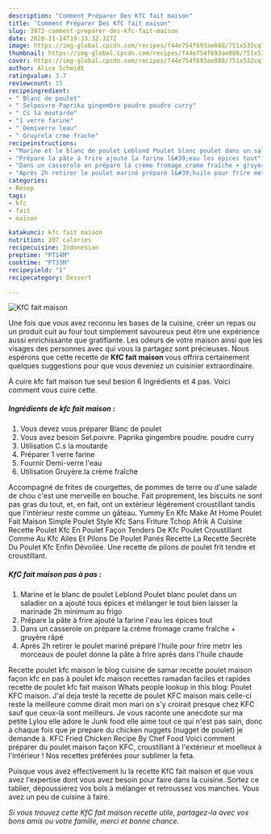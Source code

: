 ```yaml
---
description: "Comment Préparer Des KfC fait maison"
title: "Comment Préparer Des KfC fait maison"
slug: 3972-comment-preparer-des-kfc-fait-maison
date: 2020-11-24T19:33:32.327Z
image: https://img-global.cpcdn.com/recipes/f44e754f693ae088/751x532cq70/kfc-fait-maison-photo-principale-de-la-recette.jpg
thumbnail: https://img-global.cpcdn.com/recipes/f44e754f693ae088/751x532cq70/kfc-fait-maison-photo-principale-de-la-recette.jpg
cover: https://img-global.cpcdn.com/recipes/f44e754f693ae088/751x532cq70/kfc-fait-maison-photo-principale-de-la-recette.jpg
author: Alice Schmidt
ratingvalue: 3.7
reviewcount: 15
recipeingredient:
- " Blanc de poulet"
- " Selpoivre Paprika gingembre poudre poudre curry"
- " Cs la moutarde"
- "1 verre farine"
- " Demiverre leau"
- " Gruyrela crme frache"
recipeinstructions:
- "Marine et le blanc de poulet Leblond Poulet blanc poulet dans un saladier on a ajouté tous épices et mélanger le tout bien laisser la marinade 2h minimum au frigo"
- "Prépare la pâte à frire ajouté la farine l&#39;eau les épices tout"
- "Dans un casserole on prépare la crème fromage crame fraîche + gruyère râpé"
- "Après 2h retirer le poulet mariné préparé l&#39;huile pour frire metrr les morceaux de poulet donne la pâte à frire après dans l&#39;huile chaude"
categories:
- Resep
tags:
- kfc
- fait
- maison

katakunci: kfc fait maison 
nutrition: 207 calories
recipecuisine: Indonesian
preptime: "PT14M"
cooktime: "PT33M"
recipeyield: "1"
recipecategory: Dessert

---
```



![KfC fait maison](https://img-global.cpcdn.com/recipes/f44e754f693ae088/751x532cq70/kfc-fait-maison-photo-principale-de-la-recette.jpg)

Une fois que vous avez reconnu les bases de la cuisine, créer un repas ou un produit cuit au four tout simplement savoureux peut être une expérience aussi enrichissante que gratifiante. Les odeurs de votre maison ainsi que les visages des personnes avec qui vous la partagez sont précieuses. Nous espérons que cette recette de <strong> KfC fait maison </strong> vous offrira certainement quelques suggestions pour que vous deveniez un cuisinier extraordinaire.

<!--inarticleads1-->

À cuire kfc fait maison tue seul besion 6 Ingrédients et 4 pas. Voici comment vous cuire cette.

##### Ingrédients de kfc fait maison :

1. Vous devez vous préparer  Blanc de poulet
1. Vous avez besoin  Sel.poivre. Paprika gingembre poudre. poudre curry
1. Utilisation  C.s la moutarde
1. Préparer 1 verre farine
1. Fournir  Demi-verre l&#39;eau
1. Utilisation  Gruyère.la crème fraîche


Accompagné de frites de courgettes, de pommes de terre ou d&#39;une salade de chou c&#39;est une merveille en bouche. Fait proprement, les biscuits ne sont pas gras du tout, et, en fait, ont un extérieur légèrement croustillant tandis que l&#39;intérieur reste comme un gâteau. Yummy En Kfc Make At Home Poulet Fait Maison Simple Poulet Style Kfc Sans Friture Tchop Afrik A Cuisine Recette Poulet Kfc En Poulet Façon Tenders De Kfc Poulet Croustillant Comme Au Kfc Ailes Et Pilons De Poulet Panés Recette La Recette Secrète Du Poulet Kfc Enfin Dévoilée. Une recette de pilons de poulet frit tendre et croustillant. 

<!--inarticleads2-->

##### KfC fait maison pas à pas :

1. Marine et le blanc de poulet Leblond Poulet blanc poulet dans un saladier on a ajouté tous épices et mélanger le tout bien laisser la marinade 2h minimum au frigo
1. Prépare la pâte à frire ajouté la farine l&#39;eau les épices tout
1. Dans un casserole on prépare la crème fromage crame fraîche + gruyère râpé
1. Après 2h retirer le poulet mariné préparé l&#39;huile pour frire metrr les morceaux de poulet donne la pâte à frire après dans l&#39;huile chaude


Recette poulet kfc maison le blog cuisine de samar recette poulet maison façon kfc en pas à poulet kfc maison recettes ramadan faciles et rapides recette de poulet kfc fait maison Whats people lookup in this blog: Poulet KFC maison. J&#39;ai deja testé la recette de poulet KFC maison mais celle-ci reste la meilleure comme dirait mon mari on s&#39;y croirait presque chez KFC sauf que ceux-la sont meilleurs. Je vous raconte une anecdote sur ma petite Lylou elle adore le Junk food elle aime tout ce qui n&#39;est pas sain, donc à chaque fois que je prepare du chicken nuggets (nugget de poulet) je demande à. KFC Fried Chicken Recipe By Chef Food Voici comment préparer du poulet maison façon KFC, croustillant à l&#39;extérieur et moelleux à l&#39;intérieur ! Nos recettes préférées pour sublimer la feta. 

<!--inarticleads1-->

<p>
Puisque vous avez effectivement lu la recette KfC fait maison et que vous avez l'expertise dont vous avez besoin pour faire dans la cuisine. Sortez ce tablier, dépoussiérez vos bols à mélanger et retroussez vos manches. Vous avez un peu de cuisine à faire.
</p>

<p>
<i>Si vous trouvez cette KfC fait maison recette utile, partagez-la avec vos bons amis ou votre famille, merci et bonne chance.</i>
</p>
